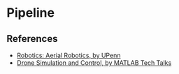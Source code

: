 # Pipeline
## References
* [Robotics: Aerial Robotics, by UPenn](https://www.coursera.org/learn/robotics-flight?=)
* [Drone Simulation and Control, by MATLAB Tech Talks](https://in.mathworks.com/videos/drone-simulation-and-control-part-1-setting-up-the-control-problem-1539323440930.html)
